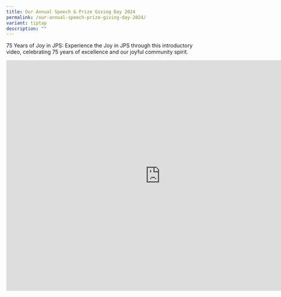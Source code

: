 ```yaml
---
title: Our Annual Speech & Prize Giving Day 2024
permalink: /our-annual-speech-prize-giving-day-2024/
variant: tiptap
description: ""
---
```

<p>75 Years of Joy in JPS: Experience the Joy in JPS through this introductory
video, celebrating 75 years of excellence and our joyful community spirit.</p>
<p></p>
<div class="iframe-wrapper">
<iframe height="615" width="820" allowfullscreen="true" frameborder="0" src="https://player.vimeo.com/video/1031798650?badge=0&amp;autopause=0&amp;player_id=0&amp;app_id=58479"></iframe>
</div>
<p></p>